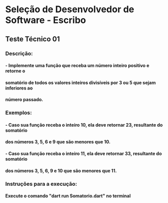 # Seleção de Desenvolvedor de Software - Escribo

## Teste Técnico 01

### Descrição:

#### - Implemente uma função que receba um número inteiro positivo e retorne o
#### somatório de todos os valores inteiros divisíveis por 3 ou 5 que sejam inferiores ao
#### número passado.

### Exemplos:
#### - Caso sua função receba o inteiro 10, ela deve retornar 23, resultante do somatório
#### dos números 3, 5, 6 e 9 que são menores que 10.
#### - Caso sua função receba o inteiro 11, ela deve retornar 33, resultante do somatório
#### dos números 3, 5, 6, 9 e 10 que são menores que 11.

### Instruções para a execução:
#### Execute o comando "dart run Somatorio.dart" no terminal


